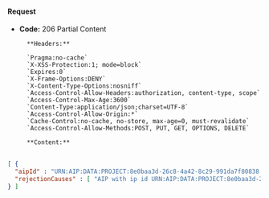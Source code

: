 #### Request

* **Code:** 206 Partial Content

        **Headers:**

        `Pragma:no-cache`
        `X-XSS-Protection:1; mode=block`
        `Expires:0`
        `X-Frame-Options:DENY`
        `X-Content-Type-Options:nosniff`
        `Access-Control-Allow-Headers:authorization, content-type, scope`
        `Access-Control-Max-Age:3600`
        `Content-Type:application/json;charset=UTF-8`
        `Access-Control-Allow-Origin:*`
        `Cache-Control:no-cache, no-store, max-age=0, must-revalidate`
        `Access-Control-Allow-Methods:POST, PUT, GET, OPTIONS, DELETE`

        **Content:**

```json
    
[ {
  "aipId" : "URN:AIP:DATA:PROJECT:8e0baa3d-26c8-4a42-8c29-991da7f80838:V1",
  "rejectionCauses" : [ "AIP with ip id URN:AIP:DATA:PROJECT:8e0baa3d-26c8-4a42-8c29-991da7f80838:V1 already exists." ]
} ]
```
